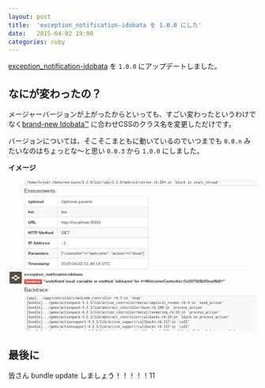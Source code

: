 ```yaml
---
layout: post
title:  'exception_notification-idobata を 1.0.0 にした'
date:   2015-04-02 19:00
categories: ruby
---
```


[exception_notification-idobata](https://github.com/hrysd/exception_notification-idobata) を `1.0.0` にアップデートしました。

## なにが変わったの？

メージャーバージョンが上がったからといっても、すごい変わったというわけでなく[brand-new Idobata™](http://blog.idobata.io/post/115181024997) に合わせCSSのクラス名を変更しただけです。

バージョンについては、そこそこまともに動いているのでいつまでも `0.0.n` みたいなのはちょっとな〜と思い `0.0.3` から `1.0.0` にしました。

**イメージ**

![exception_notification-idobata](/assets/images/adapt_to_brand_new_idobata.png)

## 最後に

皆さん bundle update しましょう！！！！！11
